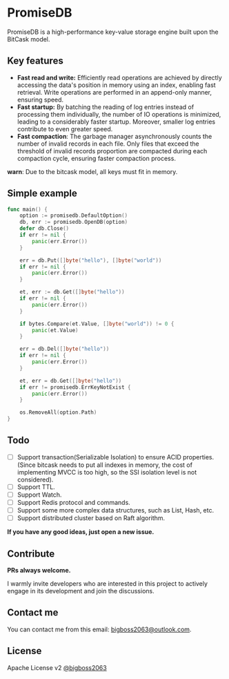 # PromiseDB

PromiseDB is a high-performance key-value storage engine built upon the BitCask model.

## Key features

- **Fast read and write:** Efficiently read operations are achieved by directly accessing the data's position in memory using an index, enabling fast retrieval. Write operations are performed in an append-only manner, ensuring speed.
- **Fast startup:** By batching the reading of log entries instead of processing them individually, the number of IO operations is minimized, leading to a considerably faster startup. Moreover, smaller log entries contribute to even greater speed.
- **Fast compaction**: The garbage manager asynchronously counts the number of invalid records in each file. Only files that exceed the threshold of invalid records proportion are compacted during each compaction cycle, ensuring faster compaction process.

**warn**: Due to the bitcask model, all keys must fit in memory.

## Simple example

```go
func main() {
	option := promisedb.DefaultOption()
	db, err := promisedb.OpenDB(option)
	defer db.Close()
	if err != nil {
		panic(err.Error())
	}

	err = db.Put([]byte("hello"), []byte("world"))
	if err != nil {
		panic(err.Error())
	}

	et, err := db.Get([]byte("hello"))
	if err != nil {
		panic(err.Error())
	}

	if bytes.Compare(et.Value, []byte("world")) != 0 {
		panic(et.Value)
	}

	err = db.Del([]byte("hello"))
	if err != nil {
		panic(err.Error())
	}

	et, err = db.Get([]byte("hello"))
	if err != promisedb.ErrKeyNotExist {
		panic(err.Error())
	}

	os.RemoveAll(option.Path)
}
```

## Todo

- [ ] Support transaction(Serializable Isolation) to ensure ACID properties.(Since bitcask needs to put all indexes in memory, the cost of implementing MVCC is too high, so the SSI isolation level is not considered).
- [ ] Support TTL.
- [ ] Support Watch.
- [ ] Support Redis protocol and commands.
- [ ] Support some more complex data structures, such as List, Hash, etc.
- [ ] Support distributed cluster based on Raft algorithm.

**If you have any good ideas, just open a new issue.**

## Contribute

**PRs always welcome.**

I warmly invite developers who are interested in this project to actively engage in its development and join the discussions.

## Contact me

You can contact me from this email: bigboss2063@outlook.com.

## License

Apache License v2 [@bigboss2063](https://github.com/bigboss2063)